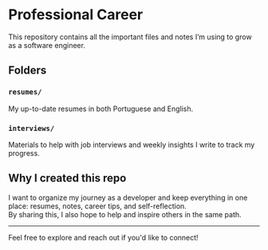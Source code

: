 # Professional Career

This repository contains all the important files and notes I’m using to grow as a software engineer.

## Folders

### `resumes/`
My up-to-date resumes in both Portuguese and English.

### `interviews/`
Materials to help with job interviews and weekly insights I write to track my progress.

## Why I created this repo

I want to organize my journey as a developer and keep everything in one place: resumes, notes, career tips, and self-reflection.  
By sharing this, I also hope to help and inspire others in the same path.

---

Feel free to explore and reach out if you'd like to connect!
